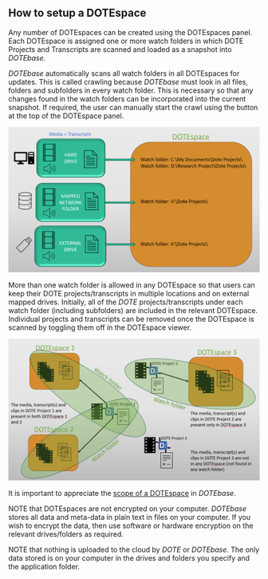 ## How to setup a DOTEspace

Any number of DOTEspaces can be created using the DOTEspaces panel.
Each DOTEspace is assigned one or more watch folders in which DOTE Projects and Transcripts are scanned and loaded as a snapshot into _DOTEbase_.

_DOTEbase_ automatically scans all watch folders in all DOTEspaces for updates.
This is called crawling because _DOTEbase_ must look in all files, folders and subfolders in every watch folder.
This is necessary so that any changes found in the watch folders can be incorporated into the current snapshot.
If required, the user can manually start the crawl using the button at the top of the DOTEspace panel.

[![DOTE clipping](images/dotespace/create-dotespace.png)](images/dotespace/create-dotespace.png)

More than one watch folder is allowed in any DOTEspace so that users can keep their DOTE projects/transcripts in multiple locations and on external mapped drives.
Initially, all of the _DOTE_ projects/transcripts under each watch folder (including subfolders) are included in the relevant DOTEspace.
Individual projects and transcripts can be removed once the DOTEspace is scanned by toggling them off in the DOTEspace viewer.

[![DOTE clipping](images/dotespace/watch-folders.png)](images/dotespace/watch-folders.png)

It is important to appreciate the [scope of a DOTEspace](scope.md) in _DOTEbase_.

NOTE that DOTEspaces are not encrypted on your computer.
_DOTEbase_ stores all data and meta-data in plain text in files on your computer.
If you wish to encrypt the data, then use software or hardware encryption on the relevant drives/folders as required.

NOTE that nothing is uploaded to the cloud by _DOTE_ or _DOTEbase_.
The only data stored is on your computer in the drives and folders you specify and the application folder.
